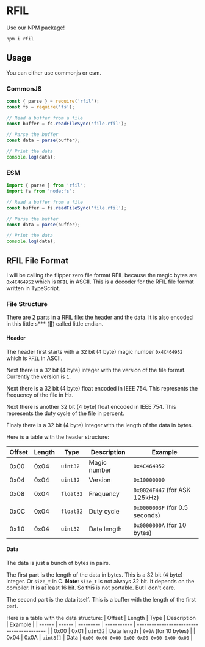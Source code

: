# RFIL

Use our NPM package!
```bash
npm i rfil
```

## Usage

You can either use commonjs or esm.

### CommonJS

```js
const { parse } = require('rfil');
const fs = require('fs');

// Read a buffer from a file
const buffer = fs.readFileSync('file.rfil');

// Parse the buffer
const data = parse(buffer);

// Print the data
console.log(data);
```

### ESM

```js
import { parse } from 'rfil';
import fs from 'node:fs';

// Read a buffer from a file
const buffer = fs.readFileSync('file.rfil');

// Parse the buffer
const data = parse(buffer);

// Print the data
console.log(data);
```


## RFIL File Format

I will be calling the flipper zero file format RFIL because the magic bytes are `0x4C464952` which is `RFIL` in ASCII. This is a decoder for the RFIL file format written in TypeScript.

### File Structure

There are 2 parts in a RFIL file: the header and the data. It is also encoded in this little s*** (💩) called little endian.

#### Header

The header first starts with a 32 bit (4 byte) magic number `0x4C464952` which is `RFIL` in ASCII.

Next there is a 32 bit (4 byte) integer with the version of the file format. Currently the version is `1`.

Next there is a 32 bit (4 byte) float encoded in IEEE 754. This represents the frequency of the file in Hz.

Next there is another 32 bit (4 byte) float encoded in IEEE 754. This represents the duty cycle of the file in percent.

Finaly there is a 32 bit (4 byte) integer with the length of the data in bytes.

Here is a table with the header structure:

| Offset | Length | Type      | Description  | Example                        |
| ------ | ------ | --------- | ------------ | ------------------------------ |
| 0x00   | 0x04   | `uint32`  | Magic number | `0x4C464952`                   |
| 0x04   | 0x04   | `uint32`  | Version      | `0x10000000`                   |
| 0x08   | 0x04   | `float32` | Frequency    | `0x0024F447` (for ASK 125kHz)  |
| 0x0C   | 0x04   | `float32` | Duty cycle   | `0x0000003F` (for 0.5 seconds) |
| 0x10   | 0x04   | `uint32`  | Data length  | `0x0000000A` (for 10 bytes)    |

#### Data

The data is just a bunch of bytes in pairs.

The first part is the length of the data in bytes. This is a 32 bit (4 byte) integer. Or `size_t` in C. **Note**: `size_t` is not always 32 bit. It depends on the compiler. It is at least 16 bit. So this is not portable. But I don't care.

The second part is the data itself. This is a buffer with the length of the first part.

Here is a table with the data structure:
| Offset | Length | Type      | Description | Example                                   |
| ------ | ------ | --------- | ----------- | ----------------------------------------- |
| 0x00   | 0x01   | `uint32`  | Data length | `0x0A` (for 10 bytes)                     |
| 0x04   | 0x0A   | `uint8[]` | Data        | `0x00 0x00 0x00 0x00 0x00 0x00 0x00 0x00` |

